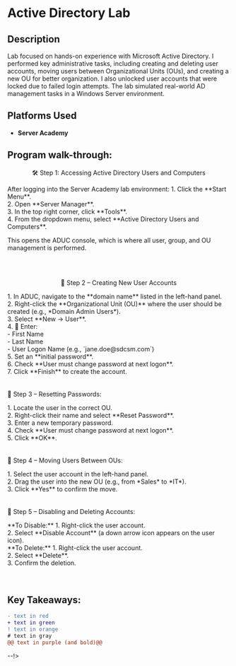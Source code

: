 <h1>Active Directory Lab</h1>

<h2>Description</h2>
Lab focused on hands-on experience with Microsoft Active Directory. I performed key administrative tasks, including creating and deleting user accounts, moving users between Organizational Units (OUs), and creating a new OU for better organization. I also unlocked user accounts that were locked due to failed login attempts. The lab simulated real-world AD management tasks in a Windows Server environment.
<br />

<h2>Platforms Used </h2>

- <b>Server Academy</b>

<h2>Program walk-through:</h2>

<p align="center">
🛠 Step 1: Accessing Active Directory Users and Computers <br/>
<p align="left">
After logging into the Server Academy lab environment:
 1. Click the **Start Menu**.<br>
2. Open **Server Manager**.<br>
3. In the top right corner, click **Tools**.<br>
4. From the dropdown menu, select **Active Directory Users and Computers**.<br>

This opens the ADUC console, which is where all user, group, and OU management is performed.  

<br />
<br />
<p align="center">
👤 Step 2 – Creating New User Accounts  <br/>
<p align="left">
1.  In ADUC, navigate to the **domain name** listed in the left-hand panel. <br>
2. Right-click the **Organizational Unit (OU)** where the user should be created (e.g., *Domain Admin Users*). <br> 
3. Select **New → User**.  <br>
4. 📝 Enter:  <br>
   - First Name  <br>
   - Last Name  <br>
   - User Logon Name (e.g., `jane.doe@sdcsm.com`)  <br>
5. Set an **initial password**.  <br>
6. Check **User must change password at next logon**. <br> 
7. Click **Finish** to create the account.  <br>

<br />
<br />
🔄 Step 3 – Resetting Passwords: <br/>
<p align="left">
1. Locate the user in the correct OU. <br>
2. Right-click their name and select **Reset Password**. <br> 
3. Enter a new temporary password.  <br>
4. Check **User must change password at next logon**. <br>
5. Click **OK**. <br>
 
<br />
<br />
🔀 Step 4 – Moving Users Between OUs:  <br/>
<p align="left">
1. Select the user account in the left-hand panel. <br>
2. Drag the user into the new OU (e.g., from *Sales* to *IT*).  <br>
3. Click **Yes** to confirm the move. <br>


<br />
<br />
🚫 Step 5 – Disabling and Deleting Accounts:  <br/>
<p align="left">
 **To Disable:**  
1. Right-click the user account. <br>
2. Select **Disable Account** (a down arrow icon appears on the user icon). <br>
**To Delete:**  
1. Right-click the user account. <br>
2. Select **Delete**. <br>
3. Confirm the deletion. <br>

<br />
<br />
<h2>Key Takeaways:</h2>

 ```diff
- text in red
+ text in green
! text in orange
# text in gray
@@ text in purple (and bold)@@
```
--!>
